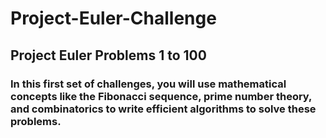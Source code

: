 # Project-Euler-Challenge

## Project Euler Problems 1 to 100
### In this first set of challenges, you will use mathematical concepts like the Fibonacci sequence, prime number theory, and combinatorics to write efficient algorithms to solve these problems.